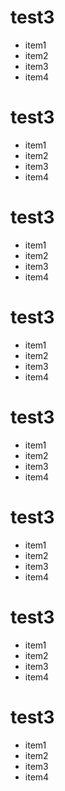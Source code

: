 # test3

* item1
* item2
* item3
* item4

# test3

* item1
* item2
* item3
* item4

# test3

* item1
* item2
* item3
* item4

# test3

* item1
* item2
* item3
* item4

# test3

* item1
* item2
* item3
* item4

# test3

* item1
* item2
* item3
* item4

# test3

* item1
* item2
* item3
* item4

# test3

* item1
* item2
* item3
* item4

